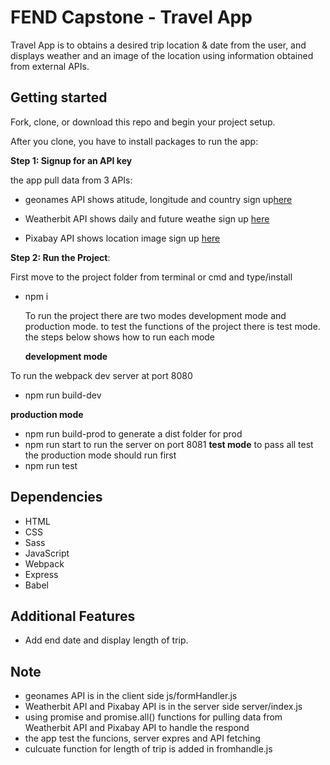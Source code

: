 # FEND Capstone - Travel App
Travel App is to obtains a desired trip location & date from the user, and displays weather and an image of the location using information obtained from external APIs.

## Getting started
Fork, clone, or download this repo and begin your project setup.

After you clone, you have to install packages to run the app:

**Step 1: Signup for an API key**

  the app pull data from 3 APIs:
  - geonames API shows atitude, longitude and  country  sign up[here](http://www.geonames.org/export/web-services.html)
  * Weatherbit API shows daily and future weathe sign up [here](https://www.weatherbit.io/account/create)
  -  Pixabay API shows location image sign up [here](https://pixabay.com/api/docs/)
  
  
  **Step 2: Run the Project**:
  
First move to the project folder from terminal or cmd and type/install  
- npm i

  To run the project there are two modes development mode and production mode. to test the functions of the project there is test mode. the steps below shows how to run each mode
  
  **development mode**
  
To run the webpack dev server at port 8080
- npm run build-dev

**production mode**

- npm run build-prod to generate a dist folder for prod
- npm run start to run the server on port 8081
**test mode**
to pass all test the production mode should run first
- npm run test
  
## Dependencies
- HTML
- CSS
- Sass
- JavaScript
- Webpack
- Express
- Babel

## Additional Features
- Add end date and display length of trip.
## Note
-  geonames API is in the client side js/formHandler.js
-  Weatherbit API and Pixabay API is in the server side server/index.js
- using promise and promise.all() functions for pulling data from Weatherbit API and Pixabay API  to handle the respond
-  the app test the funcions, server expres and API fetching 
- culcuate function for length of trip is added in fromhandle.js
